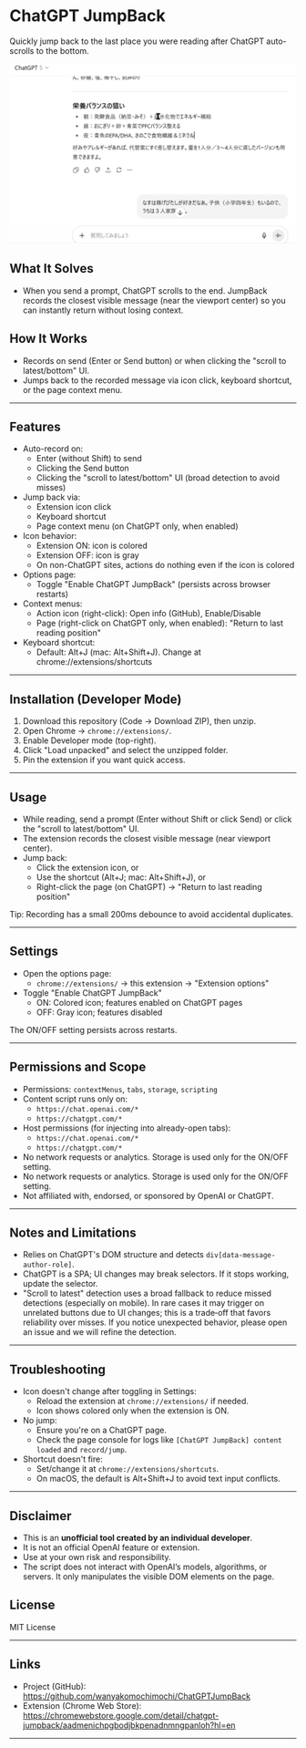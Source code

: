 # ChatGPT JumpBack

Quickly jump back to the last place you were reading after ChatGPT auto-scrolls to the bottom.

![Main usage - jump back from bottom](docs/screenshot-main.gif)

## What It Solves

- When you send a prompt, ChatGPT scrolls to the end. JumpBack records the closest visible message (near the viewport center) so you can instantly return without losing context.

## How It Works

- Records on send (Enter or Send button) or when clicking the "scroll to latest/bottom" UI.
- Jumps back to the recorded message via icon click, keyboard shortcut, or the page context menu.

---

## Features

- Auto-record on:
  - Enter (without Shift) to send
  - Clicking the Send button
  - Clicking the "scroll to latest/bottom" UI (broad detection to avoid misses)
- Jump back via:
  - Extension icon click
  - Keyboard shortcut
  - Page context menu (on ChatGPT only, when enabled)
- Icon behavior:
  - Extension ON: icon is colored
  - Extension OFF: icon is gray
  - On non-ChatGPT sites, actions do nothing even if the icon is colored
- Options page:
  - Toggle "Enable ChatGPT JumpBack" (persists across browser restarts)
- Context menus:
  - Action icon (right-click): Open info (GitHub), Enable/Disable
  - Page (right-click on ChatGPT only, when enabled): "Return to last reading position"
- Keyboard shortcut:
  - Default: Alt+J (mac: Alt+Shift+J). Change at chrome://extensions/shortcuts

---

## Installation (Developer Mode)

1. Download this repository (Code -> Download ZIP), then unzip.
2. Open Chrome -> `chrome://extensions/`.
3. Enable Developer mode (top-right).
4. Click "Load unpacked" and select the unzipped folder.
5. Pin the extension if you want quick access.

---

## Usage

- While reading, send a prompt (Enter without Shift or click Send) or click the "scroll to latest/bottom" UI.
- The extension records the closest visible message (near viewport center).
- Jump back:
  - Click the extension icon, or
  - Use the shortcut (Alt+J; mac: Alt+Shift+J), or
  - Right-click the page (on ChatGPT) -> "Return to last reading position"

Tip: Recording has a small 200ms debounce to avoid accidental duplicates.

---

## Settings

- Open the options page:
  - `chrome://extensions/` -> this extension -> "Extension options"
- Toggle "Enable ChatGPT JumpBack"
  - ON: Colored icon; features enabled on ChatGPT pages
  - OFF: Gray icon; features disabled

The ON/OFF setting persists across restarts.

---

## Permissions and Scope

- Permissions: `contextMenus`, `tabs`, `storage`, `scripting`
- Content script runs only on:
  - `https://chat.openai.com/*`
  - `https://chatgpt.com/*`
- Host permissions (for injecting into already-open tabs):
  - `https://chat.openai.com/*`
  - `https://chatgpt.com/*`
- No network requests or analytics. Storage is used only for the ON/OFF setting.
 - No network requests or analytics. Storage is used only for the ON/OFF setting.
 - Not affiliated with, endorsed, or sponsored by OpenAI or ChatGPT.

---

## Notes and Limitations

- Relies on ChatGPT's DOM structure and detects `div[data-message-author-role]`.
- ChatGPT is a SPA; UI changes may break selectors. If it stops working, update the selector.
- "Scroll to latest" detection uses a broad fallback to reduce missed detections (especially on mobile). In rare cases it may trigger on unrelated buttons due to UI changes; this is a trade‑off that favors reliability over misses. If you notice unexpected behavior, please open an issue and we will refine the detection.

---

## Troubleshooting

- Icon doesn't change after toggling in Settings:
  - Reload the extension at `chrome://extensions/` if needed.
  - Icon shows colored only when the extension is ON.
- No jump:
  - Ensure you're on a ChatGPT page.
  - Check the page console for logs like `[ChatGPT JumpBack] content loaded` and `record/jump`.
- Shortcut doesn't fire:
  - Set/change it at `chrome://extensions/shortcuts`.
  - On macOS, the default is Alt+Shift+J to avoid text input conflicts.

---

## Disclaimer

- This is an **unofficial tool created by an individual developer**.
- It is not an official OpenAI feature or extension.
- Use at your own risk and responsibility.
- The script does not interact with OpenAI’s models, algorithms, or servers. It only manipulates the visible DOM elements on the page.

## License

MIT License

---

## Links

- Project (GitHub): https://github.com/wanyakomochimochi/ChatGPTJumpBack
- Extension (Chrome Web Store): https://chromewebstore.google.com/detail/chatgpt-jumpback/aadmenichpgbodjbkpenadnmngpanloh?hl=en

---
